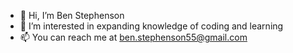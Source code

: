 - 👋 Hi, I’m Ben Stephenson
- 👀 I’m interested in expanding knowledge of coding and learning
- 📫 You can reach me at ben.stephenson55@gmail.com


